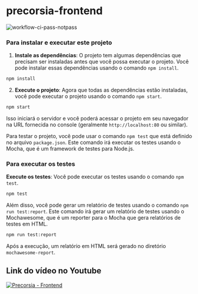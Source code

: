# precorsia-frontend

![workflow-ci-pass-notpass](https://github.com/PRECORSIA/precorsia-frontend/actions/workflows/ci-cd.yml/badge.svg)

### Para instalar e executar este projeto

1. **Instale as dependências**: O projeto tem algumas dependências que precisam ser instaladas antes que você possa executar o projeto. Você pode instalar essas dependências usando o comando `npm install`.

```bash
npm install
```

2. **Execute o projeto**: Agora que todas as dependências estão instaladas, você pode executar o projeto usando o comando `npm start`.

```bash
npm start
```

Isso iniciará o servidor e você poderá acessar o projeto em seu navegador na URL fornecida no console (geralmente `http://localhost:80` ou similar).

Para testar o projeto, você pode usar o comando `npm test` que está definido no arquivo `package.json`. Este comando irá executar os testes usando o Mocha, que é um framework de testes para Node.js.

### Para executar os testes

**Execute os testes**: Você pode executar os testes usando o comando `npm test`.

```bash
npm test
```

Além disso, você pode gerar um relatório de testes usando o comando `npm run test:report`. Este comando irá gerar um relatório de testes usando o Mochawesome, que é um reporter para o Mocha que gera relatórios de testes em HTML.

```bash
npm run test:report
```

Após a execução, um relatório em HTML será gerado no diretório `mochawesome-report`.

## Link do vídeo no Youtube

[![Precorsia - Frontend](https://img.youtube.com/vi/pMoZsPV3SKs/0.jpg)](https://youtu.be/pMoZsPV3SKs)